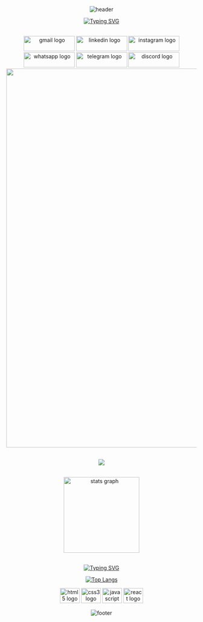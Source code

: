 <div align="center">

![header](https://capsule-render.vercel.app/api?height=150&type=waving&color=0:141321,100:a82da8)
  
  [![Typing SVG](https://readme-typing-svg.demolab.com?font=Roboto&weight=700&size=40&duration=2000&pause=500&color=BD058E&background=FFFFFE00&center=true&vCenter=true&width=700&lines=Hello+World!!!;My+name+is+Washington+Lopes;I+am+Software+Developer;Currently+i+am+Systems+Assistant)](https://git.io/typing-svg)
</div>

<br>

<div align="center">
  <a href="mailto:washingtonlopes2003@gmail.com"><img src="https://img.shields.io/static/v1?message=Gmail&logo=gmail&label=&color=D14836&logoColor=white&labelColor=&style=for-the-badge" height="40" width="135" alt="gmail logo"  /></a>
  <img src="https://img.shields.io/static/v1?message=LinkedIn&logo=linkedin&label=&color=0077B5&logoColor=white&labelColor=&style=for-the-badge" height="40" width="135" alt="linkedin logo"  />
  <img src="https://img.shields.io/static/v1?message=Instagram&logo=instagram&label=&color=E4405F&logoColor=white&labelColor=&style=for-the-badge" height="40" width="135" alt="instagram logo"  />
  <img src="https://img.shields.io/static/v1?message=Whatsapp&logo=whatsapp&label=&color=25D366&logoColor=white&labelColor=&style=for-the-badge" height="40" width="135" alt="whatsapp logo"  />
  <img src="https://img.shields.io/static/v1?message=Telegram&logo=telegram&label=&color=2CA5E0&logoColor=white&labelColor=&style=for-the-badge" height="40" width="135" alt="telegram logo"  />
  <img src="https://img.shields.io/static/v1?message=Discord&logo=discord&label=&color=7289DA&logoColor=white&labelColor=&style=for-the-badge" height="40" width="135" alt="discord logo"  />
  
<br>

<img src="https://raw.githubusercontent.com/andreasbm/readme/master/assets/lines/rainbow.png" width="1000">
<div align="center">
 
 
  <br>

<p align="center"><img align="center" src="https://profile-counter.glitch.me/{washingtonlopesss}/count.svg" /></p> 


<br>

<div align="center">
  <img src="https://github-readme-stats.vercel.app/api?hide_title=false&hide_rank=false&show_icons=false&include_all_commits=true&count_private=true&disable_animations=false&theme=radical&locale=pt-br&hide_border=true&username=washingtonlopesss" height="200" alt="stats graph"  />
  </div>

  <br>
  
[![Typing SVG](https://readme-typing-svg.demolab.com?font=Fira+Code&weight=700&size=20&duration=2000&pause=1000&color=4280F7&center=true&vCenter=true&repeat=false&width=800&lines=+Technologies)](https://git.io/typing-svg)

[![Top Langs](https://github-readme-stats.vercel.app/api/top-langs/?username=washingtonlopesss&hide=javascript,html)](https://github.com/washingtonlopesss/github-readme-stats)
  
<div align="center"> 
  <img src="https://cdn.jsdelivr.net/gh/devicons/devicon/icons/html5/html5-original.svg" height="40" width="52" alt="html5 logo"  />
  <img src="https://cdn.jsdelivr.net/gh/devicons/devicon/icons/css3/css3-original.svg" height="40" width="52" alt="css3 logo"  />
  <img src="https://cdn.jsdelivr.net/gh/devicons/devicon/icons/javascript/javascript-original.svg" height="40" width="52" alt="javascript logo"  />
  <img src="https://cdn.jsdelivr.net/gh/devicons/devicon/icons/react/react-original.svg" height="40" width="52" alt="react logo"  />
</div>

  
  <div align="center">

  ![footer](https://capsule-render.vercel.app/api?type=waving&height=150&section=footer&color=0:141321,100:a82da8)

</div>

